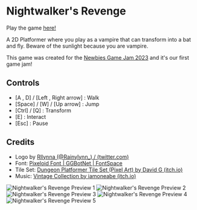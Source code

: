 # Nightwalker's Revenge

Play the game [here!][1]

A 2D Platformer where you play as a vampire that can transform into a bat and fly. Beware of the sunlight because you are vampire.

This game was created for the [Newbies Game Jam 2023][2] and it's our first game jam!

## Controls
- [A , D] / [Left , Right arrow] : Walk
- [Space] / [W] / [Up arrow] : Jump
- [Ctrl] / [Q] : Transform
- [E] : Interact
- [Esc] : Pause

## Credits
- Logo by [Rllynna (@Rainylynn_) / (twitter.com)][3]
- Font: [Pixeloid Font | GGBotNet | FontSpace][4]
- Tile Set: [Dungeon Platformer Tile Set (Pixel Art) by David G (itch.io)][5]
- Music: [Vintage Collection by iamoneabe (itch.io)][6]

![Nightwalker's Revenge Preview 1](https://img.itch.zone/aW1hZ2UvMjAzMTI1NS8xMTk4OTk3NS5wbmc=/original/uHmKZ1.png)
![Nightwalker's Revenge Preview 2](https://img.itch.zone/aW1hZ2UvMjAzMTI1NS8xMTk4OTk3Mi5wbmc=/original/mXHj%2Fm.png)
![Nightwalker's Revenge Preview 3](https://img.itch.zone/aW1hZ2UvMjAzMTI1NS8xMTk4OTk3NC5wbmc=/original/l2jYNo.png)
![Nightwalker's Revenge Preview 4](https://img.itch.zone/aW1hZ2UvMjAzMTI1NS8xMTk4OTk3My5wbmc=/original/TScNJB.png)
![Nightwalker's Revenge Preview 5](https://img.itch.zone/aW1hZ2UvMjAzMTI1NS8xMTk5MDEyMS5wbmc=/original/FiwVxr.png)


[1]: https://jedsada-srijunpoe.itch.io/nightwalkers-revenge
[2]: https://itch.io/jam/newbies3
[3]: https://twitter.com/rainylynn_
[4]: https://www.fontspace.com/pixeloid-font-f69232
[5]: https://incolgames.itch.io/dungeon-platformer-tile-set-pixel-art
[6]: https://iamoneabe.itch.io/vintage-collection
